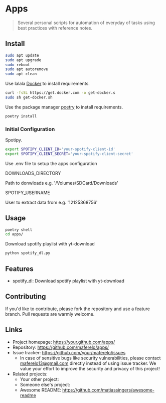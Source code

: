 # Apps

> Several personal scripts for automation of everyday of tasks
> using best practices with reference notes.

## Install

```bash
sudo apt update
sudo apt upgrade
sudo reboot
sudo apt autoremove
sudo apt clean
```

Use lalala [Docker](https://www.docker.com/) to install requirements.

```bash
curl -fsSL https://get.docker.com -o get-docker.s
sudo sh get-docker.sh
```

Use the package manager [poetry](https://python-poetry.org/) to install requirements.

```bash
poetry install
```

### Initial Configuration

Spotipy.

```bash
export SPOTIPY_CLIENT_ID='your-spotify-client-id'
export SPOTIPY_CLIENT_SECRET='your-spotify-client-secret'
```

Use .env file to setup the apps configuration

DOWNLOADS_DIRECTORY

Path to donwloads e.g. '/Volumes/SDCard/Downloads'

SPOTIFY_USERNAME

User to extract data from e.g. '12125368756'

## Usage

```bash
poetry shell
cd apps/
```

Download spotify playlist with yt-download

```bash
python spotify_dl.py
```

## Features

- spotify_dl: Download spotify playlist with yt-download

## Contributing

If you'd like to contribute, please fork the repository and use a feature
branch. Pull requests are warmly welcome.

## Links

- Project homepage: https://your.github.com/apps/
- Repository: https://github.com/maferelo/apps/
- Issue tracker: https://github.com/your/maferelo/issues
  - In case of sensitive bugs like security vulnerabilities, please contact
    maferelo13@gmail.com directly instead of using issue tracker. We value your effort
    to improve the security and privacy of this project!
- Related projects:
  - Your other project:
  - Someone else's project:
  - Awesome README: https://github.com/matiassingers/awesome-readme
